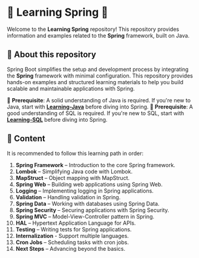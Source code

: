 # 🌱 Learning Spring 🌸

Welcome to the **Learning Spring** repository! This repository provides information and examples related to the **Spring** framework, built on Java.

## 🌿 About this repository

Spring Boot simplifies the setup and development process by integrating the **Spring** framework with minimal configuration. This repository provides hands-on examples and structured learning materials to help you build scalable and maintainable applications with Spring.

🔹 **Prerequisite**: A solid understanding of Java is required. If you're new to Java, start with **[Learning-Java](https://github.com/BZIvanov/Learning-Java)** before diving into Spring.
🔹 **Prerequisite**: A good understanding of SQL is required. If you're new to SQL, start with **[Learning-SQL](https://github.com/BZIvanov/Learning-SQL)** before diving into Spring.

## 🌼 Content

It is recommended to follow this learning path in order:

1. **Spring Framework** – Introduction to the core Spring framework.
2. **Lombok** – Simplifying Java code with Lombok.
3. **MapStruct** – Object mapping with MapStruct.
4. **Spring Web** – Building web applications using Spring Web.
5. **Logging** – Implementing logging in Spring applications.
6. **Validation** – Handling validation in Spring.
7. **Spring Data** – Working with databases using Spring Data.
8. **Spring Security** – Securing applications with Spring Security.
9. **Spring MVC** – Model-View-Controller pattern in Spring.
10. **HAL** – Hypertext Application Language for APIs.
11. **Testing** – Writing tests for Spring applications.
12. **Internalization** - Support multiple languages.
13. **Cron Jobs** – Scheduling tasks with cron jobs.
14. **Next Steps** – Advancing beyond the basics.
